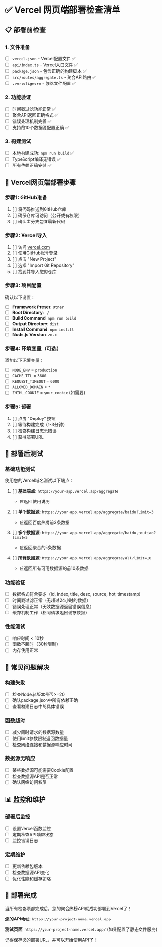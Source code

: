 # ✅ Vercel 网页端部署检查清单

## 📋 部署前检查

### 1. 文件准备
- [ ] `vercel.json` - Vercel配置文件 ✅
- [ ] `api/index.ts` - Vercel入口文件 ✅  
- [ ] `package.json` - 包含正确的构建脚本 ✅
- [ ] `src/routes/aggregate.ts` - 聚合API路由 ✅
- [ ] `.vercelignore` - 忽略文件配置 ✅

### 2. 功能验证
- [ ] 时间戳过滤功能正常 ✅
- [ ] 聚合API返回正确格式 ✅
- [ ] 错误处理机制完善 ✅
- [ ] 支持的10个数据源配置正确 ✅

### 3. 构建测试
- [ ] 本地构建成功: `npm run build` ✅
- [ ] TypeScript编译无错误 ✅
- [ ] 所有依赖正确安装 ✅

## 🚀 Vercel网页端部署步骤

### 步骤1: GitHub准备
1. [ ] 将代码推送到GitHub仓库
2. [ ] 确保仓库可访问（公开或有权限）
3. [ ] 确认主分支包含最新代码

### 步骤2: Vercel导入
1. [ ] 访问 [vercel.com](https://vercel.com)
2. [ ] 使用GitHub账号登录
3. [ ] 点击 "New Project"
4. [ ] 选择 "Import Git Repository"
5. [ ] 找到并导入您的仓库

### 步骤3: 项目配置
确认以下设置：
- [ ] **Framework Preset**: `Other`
- [ ] **Root Directory**: `./`
- [ ] **Build Command**: `npm run build`
- [ ] **Output Directory**: `dist`
- [ ] **Install Command**: `npm install`
- [ ] **Node.js Version**: `20.x`

### 步骤4: 环境变量（可选）
添加以下环境变量：
- [ ] `NODE_ENV` = `production`
- [ ] `CACHE_TTL` = `3600`
- [ ] `REQUEST_TIMEOUT` = `6000`
- [ ] `ALLOWED_DOMAIN` = `*`
- [ ] `ZHIHU_COOKIE` = `your_cookie` (如需要)

### 步骤5: 部署
1. [ ] 点击 "Deploy" 按钮
2. [ ] 等待构建完成（1-3分钟）
3. [ ] 检查构建日志无错误
4. [ ] 获得部署URL

## 🧪 部署后测试

### 基础功能测试
使用您的Vercel域名测试以下端点：

1. [ ] **基础端点**: `https://your-app.vercel.app/aggregate`
   - 应返回使用说明

2. [ ] **单个数据源**: `https://your-app.vercel.app/aggregate/baidu?limit=3`
   - 应返回百度热榜前3条数据

3. [ ] **多个数据源**: `https://your-app.vercel.app/aggregate/baidu,toutiao?limit=5`
   - 应返回聚合的5条数据

4. [ ] **所有数据源**: `https://your-app.vercel.app/aggregate/all?limit=10`
   - 应返回所有可用数据源的前10条数据

### 功能验证
- [ ] 数据格式符合要求（id, index, title, desc, source, hot, timestamp）
- [ ] 时间戳过滤正常（无超过24小时的数据）
- [ ] 错误处理正常（无效数据源返回错误信息）
- [ ] 缓存机制工作（相同请求返回缓存数据）

### 性能测试
- [ ] 响应时间 < 10秒
- [ ] 函数不超时（30秒限制）
- [ ] 内存使用正常

## 🔧 常见问题解决

### 构建失败
- [ ] 检查Node.js版本是否>=20
- [ ] 确认package.json中所有依赖正确
- [ ] 查看构建日志中的具体错误

### 函数超时
- [ ] 减少同时请求的数据源数量
- [ ] 使用limit参数限制返回数据量
- [ ] 检查网络连接和数据源响应时间

### 数据源无响应
- [ ] 某些数据源可能需要Cookie配置
- [ ] 检查数据源API是否正常
- [ ] 确认网络访问权限

## 📊 监控和维护

### 部署后监控
- [ ] 设置Vercel函数监控
- [ ] 定期检查API响应状态
- [ ] 监控错误日志

### 定期维护
- [ ] 更新依赖包版本
- [ ] 检查数据源API变化
- [ ] 优化性能和缓存策略

## 🎉 部署完成

当所有检查项都完成后，您的聚合热榜API就成功部署到Vercel了！

**您的API地址**: `https://your-project-name.vercel.app`

**测试页面**: `https://your-project-name.vercel.app/` (如果配置了静态文件服务)

记得保存您的部署URL，并可以开始使用API了！
